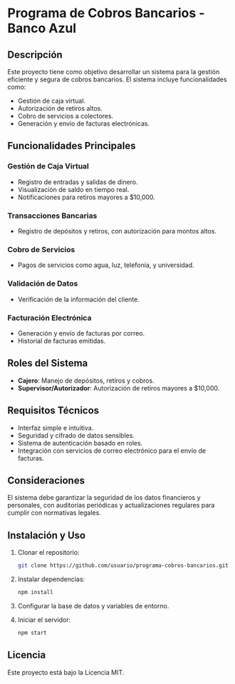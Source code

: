 # Programa de Cobros Bancarios - Banco Azul

## Descripción

Este proyecto tiene como objetivo desarrollar un sistema para la gestión eficiente y segura de cobros bancarios. El sistema incluye funcionalidades como:

- Gestión de caja virtual.
- Autorización de retiros altos.
- Cobro de servicios a colectores.
- Generación y envío de facturas electrónicas.

## Funcionalidades Principales

### Gestión de Caja Virtual

- Registro de entradas y salidas de dinero.
- Visualización de saldo en tiempo real.
- Notificaciones para retiros mayores a $10,000.

### Transacciones Bancarias

- Registro de depósitos y retiros, con autorización para montos altos.

### Cobro de Servicios

- Pagos de servicios como agua, luz, telefonía, y universidad.

### Validación de Datos

- Verificación de la información del cliente.

### Facturación Electrónica

- Generación y envío de facturas por correo.
- Historial de facturas emitidas.

## Roles del Sistema

- **Cajero**: Manejo de depósitos, retiros y cobros.
- **Supervisor/Autorizador**: Autorización de retiros mayores a $10,000.

## Requisitos Técnicos

- Interfaz simple e intuitiva.
- Seguridad y cifrado de datos sensibles.
- Sistema de autenticación basado en roles.
- Integración con servicios de correo electrónico para el envío de facturas.

## Consideraciones

El sistema debe garantizar la seguridad de los datos financieros y personales, con auditorías periódicas y actualizaciones regulares para cumplir con normativas legales.

## Instalación y Uso

1. Clonar el repositorio:

   ```bash
   git clone https://github.com/usuario/programa-cobros-bancarios.git
   ```

2. Instalar dependencias:

   ```bash
   npm install
   ```

3. Configurar la base de datos y variables de entorno.

4. Iniciar el servidor:

    ```bash
    npm start
    ```

## Licencia

Este proyecto está bajo la Licencia MIT.
